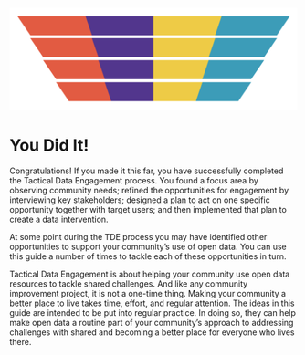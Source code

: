 # ![](/assets/tde-funnel-grid-notext.png)

# You Did It!

Congratulations! If you made it this far, you have successfully completed the Tactical Data Engagement process. You found a focus area by observing community needs; refined the opportunities for engagement by interviewing key stakeholders; designed a plan to act on one specific opportunity together with target users; and then implemented that plan to create a data intervention.

At some point during the TDE process you may have identified other opportunities to support your community’s use of open data. You can use this guide a number of times to tackle each of these opportunities in turn.

Tactical Data Engagement is about helping your community use open data resources to tackle shared challenges. And like any community improvement project, it is not a one-time thing. Making your community a better place to live takes time, effort, and regular attention. The ideas in this guide are intended to be put into regular practice. In doing so, they can help make open data a routine part of your community’s approach to addressing challenges with shared and becoming a better place for everyone who lives there.

